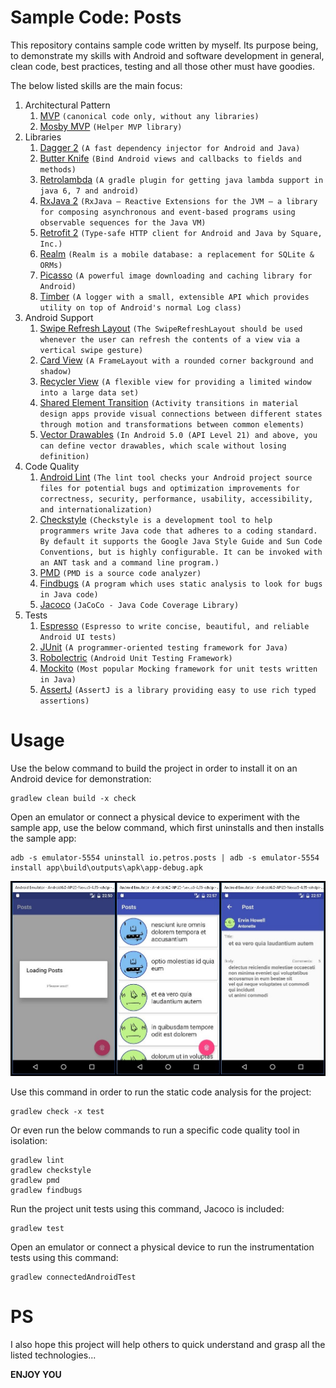 # Sample Code: Posts
This repository contains sample code written by myself. Its purpose being, to demonstrate my skills with Android and software development in general, clean code, best practices, testing and all those other must have goodies.

The below listed skills are the main focus:

1. Architectural Pattern
    1. [MVP](https://en.wikipedia.org/wiki/Model%E2%80%93view%E2%80%93presenter) ```(canonical code only, without any libraries)```
    2. [Mosby MVP](https://github.com/sockeqwe/mosby) ```(Helper MVP library)```
2. Libraries
    1. [Dagger 2](https://github.com/google/dagger) ```(A fast dependency injector for Android and Java)```
    2. [Butter Knife](https://github.com/JakeWharton/butterknife) ```(Bind Android views and callbacks to fields and methods)```
    3. [Retrolambda](https://github.com/evant/gradle-retrolambda) ```(A gradle plugin for getting java lambda support in java 6, 7 and android)```
    4. [RxJava 2](https://github.com/ReactiveX/RxJava) ```(RxJava – Reactive Extensions for the JVM – a library for composing asynchronous and event-based programs using observable sequences for the Java VM)```
    5. [Retrofit 2](https://github.com/square/retrofit) ```(Type-safe HTTP client for Android and Java by Square, Inc.)```
    6. [Realm](https://github.com/realm/realm-java) ```(Realm is a mobile database: a replacement for SQLite & ORMs)```
    7. [Picasso](https://github.com/square/picasso) ```(A powerful image downloading and caching library for Android)```
    8. [Timber](https://github.com/JakeWharton/timber) ```(A logger with a small, extensible API which provides utility on top of Android's normal Log class)```
3. Android Support
    1. [Swipe Refresh Layout](https://developer.android.com/reference/android/support/v4/widget/SwipeRefreshLayout.html) ```(The SwipeRefreshLayout should be used whenever the user can refresh the contents of a view via a vertical swipe gesture)```
    2. [Card View](https://developer.android.com/reference/android/support/v7/widget/CardView.html) ```(A FrameLayout with a rounded corner background and shadow)```
    3. [Recycler View](https://developer.android.com/reference/android/support/v7/widget/RecyclerView.html) ```(A flexible view for providing a limited window into a large data set)```
    4. [Shared Element Transition](https://developer.android.com/training/material/animations.html#Transitions) ```(Activity transitions in material design apps provide visual connections between different states through motion and transformations between common elements)```
    5. [Vector Drawables](https://developer.android.com/training/material/drawables.html#VectorDrawables) ```(In Android 5.0 (API Level 21) and above, you can define vector drawables, which scale without losing definition)```
4. Code Quality
    1. [Android Lint](https://developer.android.com/studio/write/lint.html) ```(The lint tool checks your Android project source files for potential bugs and optimization improvements for correctness, security, performance, usability, accessibility, and internationalization)```
    2. [Checkstyle](https://github.com/checkstyle/checkstyle) ```(Checkstyle is a development tool to help programmers write Java code that adheres to a coding standard. By default it supports the Google Java Style Guide and Sun Code Conventions, but is highly configurable. It can be invoked with an ANT task and a command line program.)```
    3. [PMD](https://pmd.github.io/) ```(PMD is a source code analyzer)```
    4. [Findbugs](http://findbugs.sourceforge.net/) ```(A program which uses static analysis to look for bugs in Java code)```
    5. [Jacoco](https://github.com/jacoco/jacoco) ```(JaCoCo - Java Code Coverage Library)```
5. Tests
    1. [Espresso](https://google.github.io/android-testing-support-library/docs/espresso/) ```(Espresso to write concise, beautiful, and reliable Android UI tests)```
    2. [JUnit](https://github.com/junit-team/junit4) ```(A programmer-oriented testing framework for Java)```
    3. [Robolectric](https://github.com/robolectric/robolectric) ```(Android Unit Testing Framework)```
    4. [Mockito](https://github.com/mockito/mockito) ```(Most popular Mocking framework for unit tests written in Java)```
    5. [AssertJ](https://github.com/joel-costigliola/assertj-core) ```(AssertJ is a library providing easy to use rich typed assertions)```

# Usage
Use the below command to build the project in order to install it on an Android device for demonstration:
```
gradlew clean build -x check
```

Open an emulator or connect a physical device to experiment with the sample app, use the below command, which first uninstalls and then installs the sample app:
```
adb -s emulator-5554 uninstall io.petros.posts | adb -s emulator-5554 install app\build\outputs\apk\app-debug.apk
```
![alt tag](https://github.com/ParaskP7/sample-code-posts/blob/master/demo.jpg)

Use this command in order to run the static code analysis for the project:
```
gradlew check -x test
```

Or even run the below commands to run a specific code quality tool in isolation:
```
gradlew lint
gradlew checkstyle
gradlew pmd
gradlew findbugs
```

Run the project unit tests using this command, Jacoco is included:
```
gradlew test
```

Open an emulator or connect a physical device to run the instrumentation tests using this command:
```
gradlew connectedAndroidTest
```

# PS
I also hope this project will help others to quick understand and grasp all the listed technologies...

**ENJOY YOU**
